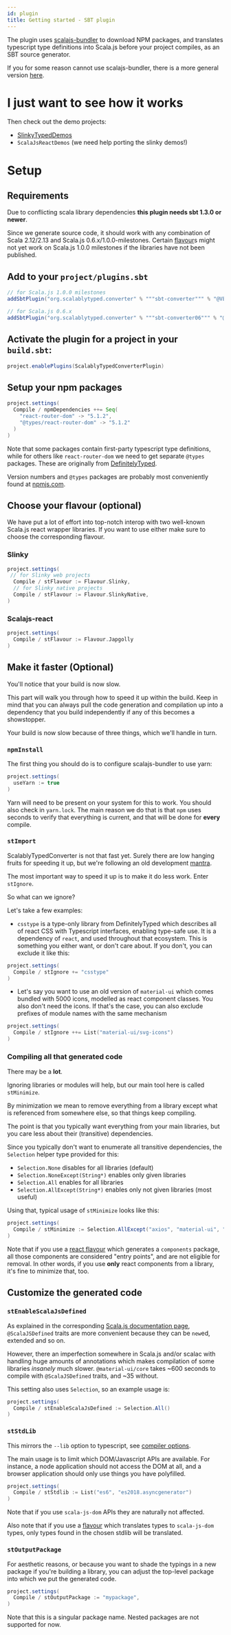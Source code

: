 ```yaml
---
id: plugin
title: Getting started - SBT plugin
---
```


The plugin uses [scalajs-bundler](https://scalacenter.github.io/scalajs-bundler/)
to download NPM packages, and translates typescript type definitions into Scala.js before your project compiles, as an SBT source generator.

If you for some reason cannot use scalajs-bundler, there is a more general version [here](plugin-no-bundler.md).

# I just want to see how it works

Then check out the demo projects:
- [SlinkyTypedDemos](https://github.com/oyvindberg/SlinkyTypedDemos)
- `ScalaJsReactDemos` (we need help porting the slinky demos!)

# Setup

## Requirements

Due to conflicting scala library dependencies **this plugin needs sbt 1.3.0 or newer**.

Since we generate source code, it should work with any combination of 
Scala 2.12/2.13 and Scala.js 0.6.x/1.0.0-milestones. 
Certain [flavour](flavour.md)s might not yet work on Scala.js 1.0.0 milestones 
 if the libraries have not been published.
 
## Add to your `project/plugins.sbt`

```scala
// for Scala.js 1.0.0 milestones
addSbtPlugin("org.scalablytyped.converter" % """sbt-converter""" % "@VERSION@")

// for Scala.js 0.6.x
addSbtPlugin("org.scalablytyped.converter" % """sbt-converter06""" % "@VERSION@")
```

## Activate the plugin for a project in your `build.sbt`:

```scala
project.enablePlugins(ScalablyTypedConverterPlugin)
```

## Setup your npm packages

```scala    
project.settings(
  Compile / npmDependencies ++= Seq(
    "react-router-dom" -> "5.1.2",
    "@types/react-router-dom" -> "5.1.2"
  )
)
```

Note that some packages contain first-party typescript type definitions, 
while for others like `react-router-dom` we need to get separate `@types` packages. 
These are originally from [DefinitelyTyped](https://github.com/DefinitelyTyped/DefinitelyTyped).  

Version numbers and `@types` packages are probably most conveniently found at [npmjs.com](https://npmjs.com).

## Choose your flavour (optional)

We have put a lot of effort into top-notch interop with two well-known 
Scala.js react wrapper libraries. If you want to use either make sure to choose the corresponding flavour. 

### Slinky

```scala
project.settings(
 // for Slinky web projects
  Compile / stFlavour := Flavour.Slinky,
  // for Slinky native projects
  Compile / stFlavour := Flavour.SlinkyNative,
)
```

### Scalajs-react

```scala
project.settings(
  Compile / stFlavour := Flavour.Japgolly
)
```

## Make it faster (Optional)

You'll notice that your build is now slow. 

This part will walk you through how to speed it up within the build.
Keep in mind that you can always pull the code generation and compilation up into a dependency 
 that you build independently if any of this becomes a showstopper. 

Your build is now slow because of three things, which we'll handle in turn.

### `npmInstall`

The first thing you should do is to configure scalajs-bundler to use yarn:
```scala
project.settings(
  useYarn := true
)
```
Yarn will need to be present on your system for this to work. You should also check in `yarn.lock`.
The main reason we do that is that `npm` uses seconds to verify that everything is current, and that will
 be done for **every** compile.

### `stImport`
ScalablyTypedConverter is not that fast yet. Surely there are low hanging fruits for speeding it up, 
 but we're following an old development [mantra](https://wiki.c2.com/?MakeItWorkMakeItRightMakeItFast). 
  
The most important way to speed it up is to make it do less work. Enter `stIgnore`.

So what can we ignore?

Let's take a few examples:

- `csstype` is a type-only library from DefinitelyTyped which describes all of react CSS with Typescript interfaces, enabling
 type-safe use. It is a dependency of `react`, and used throughout that ecosystem. 
 This is something you either want, or don't care about. If you don't, you can exclude it like this: 

```scala
project.settings(
  Compile / stIgnore += "csstype"
)
```

- Let's say you want to use an old version of `material-ui` which comes bundled with 5000 icons, modelled as react component classes.
You also don't need the icons. If that's the case, you can also exclude prefixes of module names with the same mechanism

```scala
project.settings(
  Compile / stIgnore ++= List("material-ui/svg-icons")
)
```

### Compiling all that generated code

There may be a **lot**. 

Ignoring libraries or modules will help, but our main tool here is called `stMinimize`.

By minimization we mean to remove everything from a library except what is referenced from somewhere else, so that
 things keep compiling.

The point is that you typically want everything from your main libraries, 
 but you care less about their (transitive) dependencies. 

Since you typically don't want to enumerate all transitive dependencies, the `Selection` helper type provided for this:

- `Selection.None` disables for all libraries (default)
- `Selection.NoneExcept(String*)` enables only given libraries 
- `Selection.All` enables for all libraries
- `Selection.AllExcept(String*)` enables only not given libraries (most useful) 

Using that, typical usage of `stMinimize` looks like this:

```scala
project.settings(
  Compile / stMinimize := Selection.AllExcept("axios", "material-ui", "mobx-react", "mobx")
)
``` 

Note that if you use a [react flavour](flavour.md) which generates a `components` package, all those
components are considered "entry points", and are not eligible for removal. 
In other words, if you use **only** react components from a library, it's fine to minimize that, too. 
 
## Customize the generated code
### `stEnableScalaJsDefined` 

As explained in the corresponding [Scala.js documentation page](http://www.scala-js.org/doc/interoperability/sjs-defined-js-classes.html),
`@ScalaJSDefined` traits are more convenient because they can be `new`ed, extended and so on.

However, there an imperfection somewhere in Scala.js and/or scalac with handling huge amounts of annotations 
 which makes compilation of some libraries *insanely* much slower.
`@material-ui/core` takes ~600 seconds to compile with `@ScalaJSDefined` traits, and ~35 without. 

This setting also uses `Selection`, so an example usage is:
```scala
project.settings(
  Compile / stEnableScalaJsDefined := Selection.All()
)
```

### `stStdLib`
This mirrors the `--lib` option to typescript, see 
[compiler options](https://www.typescriptlang.org/docs/handbook/compiler-options.html).

The main usage is to limit which DOM/Javascript APIs are available. 
For instance, a node application should not access the DOM at all, 
 and a browser application should only use things you have polyfilled.
      
```scala
project.settings(
  Compile / stStdlib := List("es6", "es2018.asyncgenerator")
)
```

Note that if you use `scala-js-dom` APIs they are naturally not affected.

Also note that if you use a [flavour](flavour.md) which translates types to `scala-js-dom` types, 
 only types found in the chosen stdlib will be translated.
 
### `stOutputPackage`
For aesthetic reasons, or because you want to shade the typings in a new package 
if you're building a library, you can adjust the top-level package into which
 we put the generated code.
       
```scala
project.settings(
  Compile / stOutputPackage := "mypackage",
)
```

Note that this is a singular package name. Nested packages are not supported for now.
